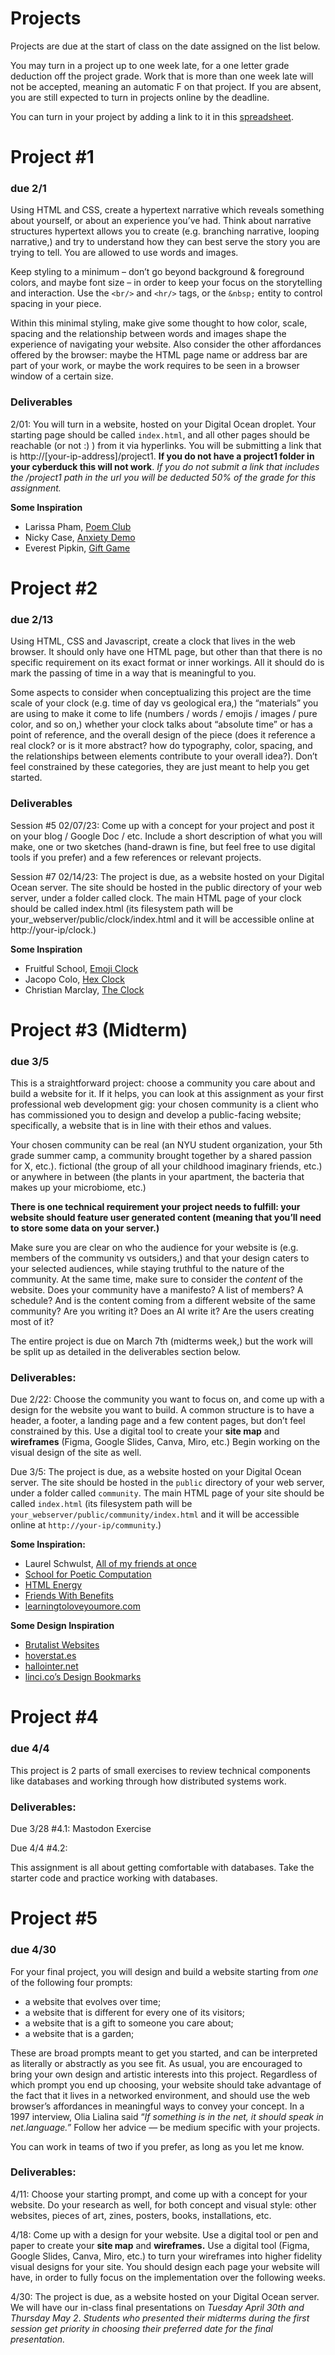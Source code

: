 # Projects
Projects are due at the start of class on the date assigned on the list below.

You may turn in a project up to one week late, for a one letter grade deduction off the project grade. Work that is more than one week late will not be accepted, meaning an automatic F on that project. If you are absent, you are still expected to turn in projects online by the deadline.

You can turn in your project by adding a link to it in this [spreadsheet](https://docs.google.com/spreadsheets/d/1I4rMb-gg-LCbdFIfDhe7uzGNk5gqZN4I2E5XjWZsquM/edit?usp=sharing).

# Project #1
### due 2/1

Using HTML and CSS, create a hypertext narrative which reveals something about yourself, or about an experience you’ve had. Think about narrative structures hypertext allows you to create (e.g. branching narrative, looping narrative,) and try to understand how they can best serve the story you are trying to tell. You are allowed to use words and images.

Keep styling to a minimum – don’t go beyond background & foreground colors, and maybe font size – in order to keep your focus on the storytelling and interaction. Use the `<br/>` and `<hr/>` tags, or the `&nbsp;` entity to control spacing in your piece. 

Within this minimal styling, make give some thought to how color, scale, spacing and the relationship between words and images shape the experience of navigating your website. Also consider the other affordances offered by the browser: maybe the HTML page name or address bar are part of your work, or maybe the work requires to be seen in a browser window of a certain size.

### Deliverables
2/01: You will turn in a website, hosted on your Digital Ocean droplet. Your starting page should be called `index.html`, and all other pages should be reachable (or not :) ) from it via hyperlinks. You will be submitting a link that is http://[your-ip-address]/project1. **If you do not have a project1 folder in your cyberduck this will not work**. _If you do not submit a link that includes the /project1 path in the url you will be deducted 50% of the grade for this assignment._

**Some Inspiration**
* Larissa Pham, [Poem Club](https://lrsphm.github.io/poem-club/)
* Nicky Case, [Anxiety Demo](https://ncase.me/anxiety-demo/)
* Everest Pipkin, [Gift Game](https://gift-game.neocities.org/)

# Project #2
### due 2/13
Using HTML, CSS and Javascript, create a clock that lives in the web browser. It should only have one HTML page, but other than that there is no specific requirement on its exact format or inner workings. All it should do is mark the passing of time in a way that is meaningful to you.

Some aspects to consider when conceptualizing this project are the time scale of your clock (e.g. time of day vs geological era,) the “materials” you are using to make it come to life (numbers / words / emojis / images / pure color, and so on,) whether your clock talks about “absolute time” or has a point of reference, and the overall design of the piece (does it reference a real clock? or is it more abstract? how do typography, color, spacing, and the relationships between elements contribute to your overall idea?). Don’t feel constrained by these categories, they are just meant to help you get started.

### Deliverables

Session #5 02/07/23: Come up with a concept for your project and post it on your blog / Google Doc / etc. Include a short description of what you will make, one or two sketches (hand-drawn is fine, but feel free to use digital tools if you prefer) and a few references or relevant projects. 

Session #7 02/14/23: The project is due, as a website hosted on your Digital Ocean server. The site should be hosted in the public directory of your web server, under a folder called clock. The main HTML page of your clock should be called index.html (its filesystem path will be your_webserver/public/clock/index.html and it will be accessible online at http://your-ip/clock.)

**Some Inspiration**
* Fruitful School, [Emoji Clock](https://web.archive.org/web/20201126185008/http://www.fruitful.school/blog/2019-12-23.html)
* Jacopo Colo, [Hex Clock](https://www.jacopocolo.com/hexclock/)
* Christian Marclay, [The Clock](https://www.youtube.com/watch?v=BoDMEixJYpE)

# Project #3 (Midterm)
### due 3/5
This is a straightforward project: choose a community you care about and build a website for it. If it helps, you can look at this assignment as your first professional web development gig: your chosen community is a client who has commissioned you to design and develop a public-facing website; specifically, a website that is in line with their ethos and values.

Your chosen community can be real (an NYU student organization, your 5th grade summer camp, a community brought together by a shared passion for X, etc.). fictional (the group of all your childhood imaginary friends, etc.) or anywhere in between (the plants in your apartment, the bacteria that makes up your microbiome, etc.)

**There is one technical requirement your project needs to fulfill: your website should feature user generated content (meaning that you’ll need to store some data on your server.)**

Make sure you are clear on who the audience for your website is (e.g. members of the community vs outsiders,) and that your design caters to your selected audiences, while staying truthful to the nature of the community. At the same time, make sure to consider the *content* of the website. Does your community have a manifesto? A list of members? A schedule? And is the content coming from a different website of the same community? Are you writing it? Does an AI write it? Are the users creating most of it?

The entire project is due on March 7th (midterms week,) but the work will be split up as detailed in the deliverables section below.

### Deliverables:

Due 2/22: Choose the community you want to focus on, and come up with a design for the website you want to build. A common structure is to have a header, a footer, a landing page and a few content pages, but don’t feel constrained by this. Use a digital tool to create your **site map** and **wireframes** (Figma, Google Slides, Canva, Miro, etc.) Begin working on the visual design of the site as well.
    
Due 3/5: The project is due, as a website hosted on your Digital Ocean server. The site should be hosted in the `public` directory of your web server, under a folder called `community`. The main HTML page of your site should be called `index.html` (its filesystem path will be `your_webserver/public/community/index.html` and it will be accessible online at `http://your-ip/community`.)

**Some Inspiration:**

- Laurel Schwulst, [All of my friends at once](https://allmyfriendsatonce.com/)
- [School for Poetic Computation](https://sfpc.study/)
- [HTML Energy](http://html.energy/home.html)
- [Friends With Benefits](https://www.fwb.help/)
- [learningtoloveyoumore.com](http://www.learningtoloveyoumore.com/)

**Some Design Inspiration**

- [Brutalist Websites](https://brutalistwebsites.com/)
- [hoverstat.es](https://www.hoverstat.es/)
- [hallointer.net](https://hallointer.net/)
- [linci.co’s Design Bookmarks](https://bookmarks.linci.co/)

# Project #4
### due 4/4
This project is 2 parts of small exercises to review technical components like databases and working through how distributed systems work.

### Deliverables:

Due 3/28 #4.1: Mastodon Exercise

Due 4/4 #4.2:

This assignment is all about getting comfortable with databases. Take the starter code and practice working with databases.

# Project #5
### due 4/30
For your final project, you will design and build a website starting from *one* of the following four prompts:

- a website that evolves over time;
- a website that is different for every one of its visitors;
- a website that is a gift to someone you care about;
- a website that is a garden;

These are broad prompts meant to get you started, and can be interpreted as literally or abstractly as you see fit. As usual, you are encouraged to bring your own design and artistic interests into this project. Regardless of which prompt you end up choosing, your website should take advantage of the fact that it lives in a networked environment, and should use the web browser’s affordances in meaningful ways to convey your concept. In a 1997 interview, Olia Lialina said “*If something is in the net, it should speak in net.language.”* Follow her advice — be medium specific with your projects.

You can work in teams of two if you prefer, as long as you let me know.

### Deliverables:

4/11: Choose your starting prompt, and come up with a concept for your website. Do your research as well, for both concept and visual style: other websites, pieces of art, zines, posters, books, installations, etc.
    
4/18: Come up with a design for your website. Use a digital tool or pen and paper to create your **site map** and **wireframes.** Use a digital tool (Figma, Google Slides, Canva, Miro, etc.) to turn your wireframes into higher fidelity visual designs for your site. You should design each page your website will have, in order to fully focus on the implementation over the following weeks.
    
4/30: The project is due, as a website hosted on your Digital Ocean server. We will have our in-class final presentations on *Tuesday April 30th and Thursday May 2*. *Students who presented their midterms during the first session get priority in choosing their preferred date for the final presentation.*
